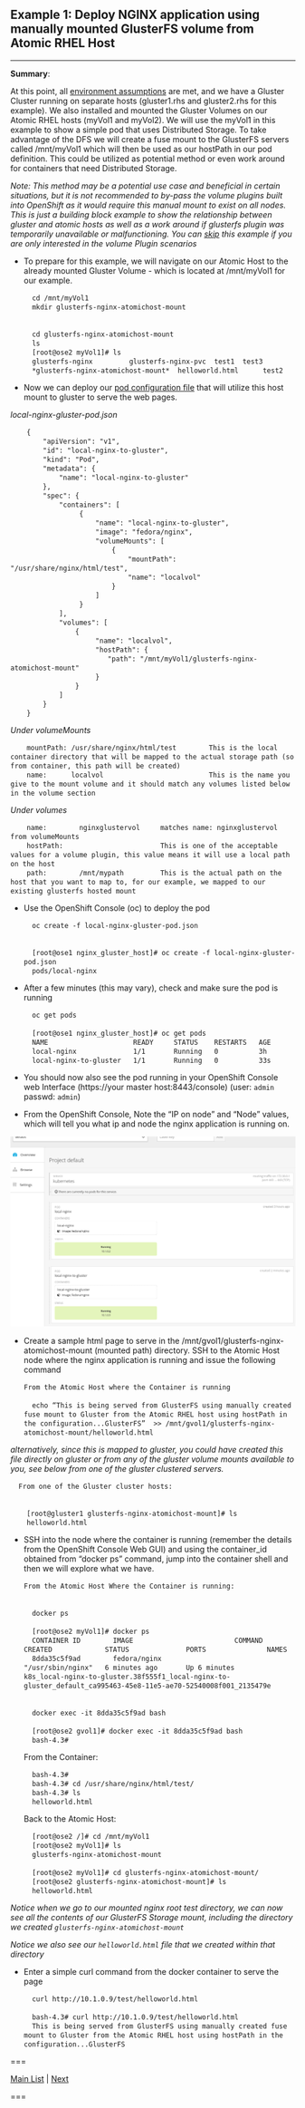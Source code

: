 ## Example 1: Deploy NGINX application using manually mounted GlusterFS volume from Atomic RHEL Host
---


**Summary**:

At this point, all [environment assumptions](..) are met, and we have a Gluster Cluster running on separate hosts (gluster1.rhs and gluster2.rhs for this example).  We also installed and mounted the Gluster Volumes on our Atomic RHEL hosts (myVol1 and myVol2).  We will use the myVol1 in this example to show a simple pod that uses Distributed Storage.  To take advantage of the DFS we will create a fuse mount to the GlusterFS servers called /mnt/myVol1 which will then be used as our hostPath in our pod definition.  This could be utilized as potential method or even work around for containers that need Distributed Storage.


_Note: This method may be a potential use case and beneficial in certain situations, but it is not recommended to by-pass the volume plugins built into OpenShift as it would require this manual mount to exist on all nodes.  This is just a building block example to show the relationship between gluster and atomic hosts as well as a work around if glusterfs plugin was temporarily unavailable or malfunctioning.  You can [skip](../nginx_gluster_plugin) this example if you are only interested in the volume Plugin scenarios_


- To prepare for this example, we will navigate on our Atomic Host to the already mounted Gluster Volume - which is located at /mnt/myVol1 for our example.


        cd /mnt/myVol1
        mkdir glusterfs-nginx-atomichost-mount


        cd glusterfs-nginx-atomichost-mount
        ls
        [root@ose2 myVol1]# ls
        glusterfs-nginx         glusterfs-nginx-pvc  test1  test3
        *glusterfs-nginx-atomichost-mount*  helloworld.html      test2



- Now we can deploy our [pod configuration file](local-nginx-gluster-pod.json) that will utilize this host mount to gluster to serve the web pages.


*local-nginx-gluster-pod.json*

        {
            "apiVersion": "v1",
            "id": "local-nginx-to-gluster",
            "kind": "Pod",
            "metadata": {
                "name": "local-nginx-to-gluster"
            },
            "spec": {
                "containers": [
                     {
                         "name": "local-nginx-to-gluster",
                         "image": "fedora/nginx",
                         "volumeMounts": [
                             {
                                 "mountPath": "/usr/share/nginx/html/test",
                                 "name": "localvol"
                             }
                         ]
                     }
                ],
                "volumes": [
                    {
                         "name": "localvol",
                         "hostPath": {
                            "path": "/mnt/myVol1/glusterfs-nginx-atomichost-mount"
                         }
                    }
                ]
            }
        }



_Under volumeMounts_

        mountPath: /usr/share/nginx/html/test        This is the local container directory that will be mapped to the actual storage path (so from container, this path will be created)
        name:      localvol                          This is the name you give to the mount volume and it should match any volumes listed below in the volume section



_Under volumes_

        name:        nginxglustervol     matches name: nginxglustervol from volumeMounts
        hostPath:                        This is one of the acceptable values for a volume plugin, this value means it will use a local path on the host
        path:        /mnt/mypath         This is the actual path on the host that you want to map to, for our example, we mapped to our existing glusterfs hosted mount





- Use the OpenShift Console (oc) to deploy the pod


        oc create -f local-nginx-gluster-pod.json


        [root@ose1 nginx_gluster_host]# oc create -f local-nginx-gluster-pod.json
        pods/local-nginx



- After a few minutes (this may vary), check and make sure the pod is running

        oc get pods

        [root@ose1 nginx_gluster_host]# oc get pods
        NAME                     READY     STATUS    RESTARTS   AGE
        local-nginx              1/1       Running   0          3h
        local-nginx-to-gluster   1/1       Running   0          33s



- You should now also see the pod running in your OpenShift Console web Interface  (https://your master host:8443/console)  (user:  `admin`  passwd: `admin`)


- From the OpenShift Console, Note the “IP on node” and “Node” values, which will tell you what ip and node the nginx application is running on.


![OpenShift nginx](../images/example1_ose.png)


- Create a sample html page to serve in the /mnt/gvol1/glusterfs-nginx-atomichost-mount  (mounted path) directory.  SSH to the Atomic Host node where the nginx application is running and issue the following command

      From the Atomic Host where the Container is running

        echo “This is being served from GlusterFS using manually created fuse mount to Gluster from the Atomic RHEL host using hostPath in the configuration...GlusterFS”  >> /mnt/gvol1/glusterfs-nginx-atomichost-mount/helloworld.html


*alternatively, since this is mapped to gluster, you could have created this file directly on gluster or from any of the gluster volume mounts available to you, see below from one of the gluster clustered servers.*


      From one of the Gluster cluster hosts:


        [root@gluster1 glusterfs-nginx-atomichost-mount]# ls
        helloworld.html


- SSH into the node where the container is running (remember the details from the OpenShift Console Web GUI) and using the container_id obtained from “docker ps” command, jump into the container shell and then we will explore what we have.


      From the Atomic Host Where the Container is running:


        docker ps

        [root@ose2 myVol1]# docker ps
        CONTAINER ID        IMAGE                         COMMAND             CREATED             STATUS              PORTS               NAMES
        8dda35c5f9ad        fedora/nginx                  "/usr/sbin/nginx"   6 minutes ago       Up 6 minutes                            k8s_local-nginx-to-gluster.38f555f1_local-nginx-to-gluster_default_ca995463-45e8-11e5-ae70-52540008f001_2135479e


        docker exec -it 8dda35c5f9ad bash

        [root@ose2 gvol1]# docker exec -it 8dda35c5f9ad bash
        bash-4.3#


     From the Container:

        bash-4.3#
        bash-4.3# cd /usr/share/nginx/html/test/
        bash-4.3# ls
        helloworld.html


     Back to the Atomic Host:

        [root@ose2 /]# cd /mnt/myVol1
        [root@ose2 myVol1]# ls
        glusterfs-nginx-atomichost-mount

        [root@ose2 myVol1]# cd glusterfs-nginx-atomichost-mount/
        [root@ose2 glusterfs-nginx-atomichost-mount]# ls
        helloworld.html


*Notice when we go to our mounted nginx root test directory, we can now see all the contents of our GlusterFS Storage mount, including the directory we created `glusterfs-nginx-atomichost-mount`*

*Notice we also see our `helloworld.html` file that we created within that directory*


- Enter a simple curl command from the docker container to serve the page


        curl http://10.1.0.9/test/helloworld.html

        bash-4.3# curl http://10.1.0.9/test/helloworld.html
        This is being served from GlusterFS using manually created fuse mount to Gluster from the Atomic RHEL host using hostPath in the configuration...GlusterFS



===

[Main List](../)  |  [Next](../nginx_gluster_plugin)

===

